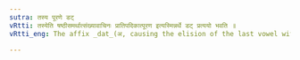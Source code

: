 ```yaml
---
sutra: तस्य पूरणे डट्
vRtti: तस्येति षष्ठीसमर्थात्संख्यावाचिनः प्रातिपदिकात्पूरण इत्यस्मिन्नर्थे डट् प्रत्ययो भवति ॥
vRtti_eng: The affix _dat_(अ, causing the elision of the last vowel with the consonant following it) comes after a Numeral in the sixth case in construction, when the sense is 'making full this number'.

---
```

